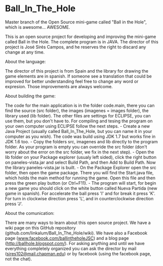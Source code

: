 Ball_In_The_Hole
================

Master branch of the Open Source mini-game called "Ball in the Hole", which is awesome... AWESOME.

This is an open source project for developing and improving the mini-game called Ball in the Hole. The complete program is in JAVA. The director of this project is José Sirés Campos, and he reserves the right to discard any change at any time.



About the language:
  
  The director of this project is from Spain and the library for drawing the game elements are in spanish. If someone see a translation that could be improved for better understanding feel free to change any word or expresion. Those improvements are always welcome.



About building the game:
  
  The code for the main application is in the folder code.main, there you can find the source (src folder), the images (imagenes = images folder), the library used (lib folder). The other files are settings for ECLIPSE, you can use them, but you don't have to. For compiling and tesing the program on your own computer using ECLIPSE follow the next steps.
    - Create a new Java Project (usually called Ball_In_The_Hole, but you can name it in your computer as you wish). The code was build using JDK 1.7 but works fine in JDK 1.6 too.
    - Copy the folders src, imagenes and lib directly to the program folder. As your program is empty you can override the src folder (don't worry about the error on the src folder, we fix in the next step).
    - Open the lib folder on your Package explorer (usualy left sided), click the right button on paneles-vista.jar and select Build Path, and then Add to Build Path. Now the library paneles-vista.jar is built.
    - On the Package Explorer open the src folder, then open the game package. There you will find the Start.java file, which holds the main method for running the game. Open this file and then press the green play button (or Ctrl+F11).
    - The program will start, for begin a new game you should click on the white button called Nueva Partida (new game in spanish). For accelerate the ball press 'I' and for break it press 'K'. For turn in clockwise direction press 'L', and in counterclockwise direction press 'J'.



About the comunication:

  There are many ways to learn about this open source project. We have a wiki page on this GitHub repository (github.com/linkalum/Ball_In_The_Hole/wiki). We have also a Facebook page (www.facebook.com/ballintheholeJSC) and a blog page (http://ballhole.blogspot.com/). For asking anything and until we have everything completely organized you can ask the director by mail (sires102@mail.chapman.edu) or by facebook (using the facebook page, not the chat).
